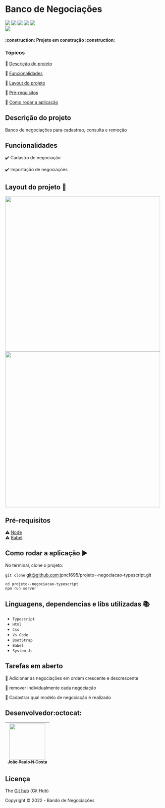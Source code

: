<h1>Banco de Negociações</h1> 
<p >
  <img src="https://img.shields.io/badge/TypeScript-007ACC?style=for-the-badge&logo=typescript&logoColor=white"/>
  <img src="https://img.shields.io/badge/HTML5-E34F26?style=for-the-badge&logo=html5&logoColor=white"/>
  <img src="https://img.shields.io/badge/CSS3-1572B6?style=for-the-badge&logo=css3&logoColor=white"/>
  <img src="https://img.shields.io/badge/Node.js-339933?style=for-the-badge&logo=nodedotjs&logoColor=white"/>
  <img src="https://img.shields.io/badge/Babel-F9DC3E?style=for-the-badge&logo=babel&logoColor=white"/><br/>
  <img src="http://img.shields.io/static/v1?label=STATUS&message=EM%20DESENVOLVIMENTO&color=RED&style=for-the-badge"/>
  
</p>
<p align="center">
 
</p>

<h4 > 
    :construction:  Projeto em construção  :construction:
</h4>

### Tópicos 

:small_blue_diamond: [Descrição do projeto](#descrição-do-projeto)

:small_blue_diamond: [Funcionalidades](#funcionalidades)

:small_blue_diamond: [Layout do projeto](#layout-do-projeto-dash)

:small_blue_diamond: [Pré-requisitos](#pré-requisitos)

:small_blue_diamond: [Como rodar a aplicação](#como-rodar-a-aplicação-arrow_forward)

## Descrição do projeto 

<p align="justify">
  Banco de negociações para cadastrao, consulta e remoção
</p>

## Funcionalidades

:heavy_check_mark: Cadastro de negociação 

:heavy_check_mark: Importação de negociações

## Layout do projeto :dash:

<img src="https://lh3.googleusercontent.com/pw/AM-JKLXxt-C-Qj2iaw3mvfWlsannSU8RG761yQdi8sGjHnaN6-0u1NSGs54yXXJQIlisSp6SQQDVU9Fsr2KDakylTULu-pjATImU-IVmk4Jw0-0lqoHdpkBb0QMfNInjEWLpqfBDHZ9ZPJNdi4IzGNEIzenh-g=w1362-h764-no?authuser=0" width=500vh> 
<img src="https://lh3.googleusercontent.com/pw/AM-JKLWcNJ7LU5ptHLMFmJYigvVbTwC1PiPj5Xsp1KDLM8HnTuDOsDT5SrBgNWrmR46_02hg5TTYRM_IC1PGWwjngiRo9SYct0VzRjVtzG-oh6WBqeHqVD_MNr_pvlChwJz3JsnzROxwRXcUnfUj19wuCBzUzA=w1364-h765-no?authuser=0" width=500vh>

## Pré-requisitos

:warning: [Node](https://nodejs.org/en/download/) <br/>
:warning: [Babel](https://babeljs.io/)


## Como rodar a aplicação :arrow_forward:

No terminal, clone o projeto: 

``git clone``  git@github.com:jpnc1695/projeto--negociacao-typescript.git

 ``cd projeto--negociacao-typescript `` <br/>
 ``npm run server``
## Linguagens, dependencias e libs utilizadas :books:

- ``Typescript``
- ``Html``
- ``Css``
- ``Vs Code``
- ``BootStrap``
- ``Babel``
- ``System Js``

## Tarefas em aberto

:memo: Adicionar as negociações em ordem crescente e descrescente

:memo: remover individualmente cada negociação

:memo: Cadastrar qual modelo de negociação é realizado 

## Desenvolvedor:octocat:
| [<img src="https://avatars.githubusercontent.com/u/84605494?v=4" width=115><br><sub>João Paulo N Costa</sub>](https://github.com/jpnv1695) |  
| :---: |


## Licença 

The [Git hub]() (Git Hub)

Copyright :copyright: 2022 - Bando de Negociações

